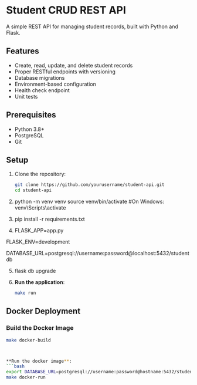 # Student CRUD REST API

A simple REST API for managing student records, built with Python and Flask.

## Features

- Create, read, update, and delete student records
- Proper RESTful endpoints with versioning
- Database migrations
- Environment-based configuration
- Health check endpoint
- Unit tests

## Prerequisites

- Python 3.8+
- PostgreSQL
- Git

## Setup

1. Clone the repository:
   ```bash
   git clone https://github.com/yourusername/student-api.git
   cd student-api

2. python -m venv venv
source venv/bin/activate  #On Windows: venv\Scripts\activate

3. pip install -r requirements.txt

4. FLASK_APP=app.py

FLASK_ENV=development

DATABASE_URL=postgresql://username:password@localhost:5432/studentdb

5. flask db upgrade 

6. **Run the application**:
   ```bash
   make run

## Docker Deployment

### Build the Docker Image
```bash
make docker-build



**Run the docker image**:
```bash
export DATABASE_URL=postgresql://username:password@hostname:5432/studentdb
make docker-run
